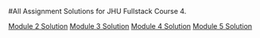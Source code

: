 #All Assignment Solutions for JHU Fullstack Course 4.


[Module 2 Solution](url)
[Module 3 Solution](url)
[Module 4 Solution](url)
[Module 5 Solution](url)

